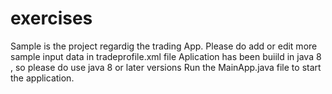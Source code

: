 # exercises

Sample is the project regardig the trading App.
Please do add or edit more sample input data in tradeprofile.xml file
Aplication has been buiild in java 8  , so please do use java 8 or later versions
Run the MainApp.java file to start the application.
